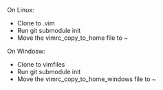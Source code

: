 On Linux:

* Clone to .vim
* Run git submodule init
* Move the vimrc_copy_to_home file to ~

On Windosw: 

* Clone to vimfiles
* Run git submodule init
* Move the vimrc_copy_to_home_windows file to ~
